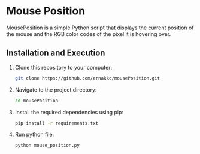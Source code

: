 # Mouse Position

MousePosition is a simple Python script that displays the current position of the mouse and the RGB color codes of the pixel it is hovering over.

## Installation and Execution

1. Clone this repository to your computer:

   ```bash
   git clone https://github.com/ernakkc/mousePosition.git
   ```
2. Navigate to the project directory:
   
   ```bash
   cd mousePosition
   ```
3. Install the required dependencies using pip:

    ```bash
   pip install -r requirements.txt
   ```
4. Run python file:

    ```bash
   python mouse_position.py
   ```   
